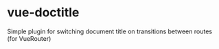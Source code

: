 # vue-doctitle
Simple plugin for switching document title on transitions between routes (for VueRouter)
